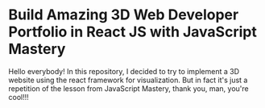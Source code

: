 # Build Amazing 3D Web Developer Portfolio in React JS with JavaScript Mastery

Hello everybody! In this repository, I decided to try to implement a 3D website using the react framework for visualization.
But in fact it's just a repetition of the lesson from JavaScript Mastery, thank you, man, you're cool!!!
